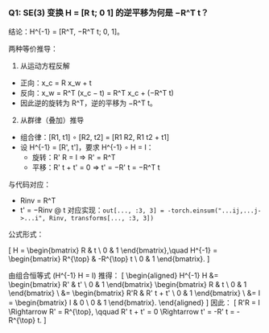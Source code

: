 ### Q1: SE(3) 变换 H = [R t; 0 1] 的逆平移为何是 −R^T t？

结论：H^{-1} = [R^T, −R^T t; 0, 1]。

两种等价推导：

1) 从运动方程反解
- 正向：x_c = R x_w + t
- 反向：x_w = R^T (x_c − t) = R^T x_c + (−R^T t)
- 因此逆的旋转为 R^T，逆的平移为 −R^T t。

2) 从群律（叠加）推导
- 组合律：[R1, t1] ∘ [R2, t2] = [R1 R2, R1 t2 + t1]
- 设 H^{-1} = [R', t']，要求 H^{-1} ∘ H = I：
  - 旋转：R' R = I ⇒ R' = R^T
  - 平移：R' t + t' = 0 ⇒ t' = −R' t = −R^T t

与代码对应：
- Rinv = R^T
- t' = −Rinv @ t  对应实现：`out[..., :3, 3] = -torch.einsum("...ij,...j->...i", Rinv, transforms[..., :3, 3])`

公式形式：

\[ H = \begin{bmatrix} R & t \\ 0 & 1 \end{bmatrix},\quad H^{-1} = \begin{bmatrix} R^{\top} & -R^{\top} t \\ 0 & 1 \end{bmatrix}. \]

由组合恒等式 \(H^{-1} H = I\) 推得：
\[ \begin{aligned}
H^{-1} H &= \begin{bmatrix} R' & t' \\ 0 & 1 \end{bmatrix} \begin{bmatrix} R & t \\ 0 & 1 \end{bmatrix} \\
&= \begin{bmatrix} R'R & R' t + t' \\ 0 & 1 \end{bmatrix} \\
&= I = \begin{bmatrix} I & 0 \\ 0 & 1 \end{bmatrix}.
\end{aligned} \]
因此：
\[ R'R = I \Rightarrow R' = R^{\top}, \qquad R' t + t' = 0 \Rightarrow t' = -R' t = -R^{\top} t. \]
